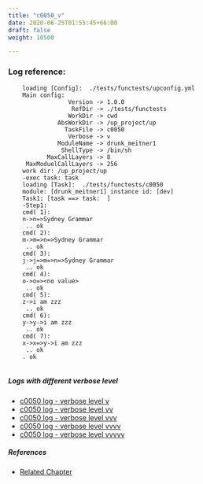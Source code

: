 ```yaml
---
title: "c0050_v"
date: 2020-06-25T01:55:45+66:00
draft: false
weight: 10500

---
```


### Log reference: <no value>

```
    loading [Config]:  ./tests/functests/upconfig.yml
    Main config:
                 Version -> 1.0.0
                  RefDir -> ./tests/functests
                 WorkDir -> cwd
              AbsWorkDir -> /up_project/up
                TaskFile -> c0050
                 Verbose -> v
              ModuleName -> drunk_meitner1
               ShellType -> /bin/sh
           MaxCallLayers -> 8
     MaxModuelCallLayers -> 256
    work dir: /up_project/up
    -exec task: task
    loading [Task]:  ./tests/functests/c0050
    module: [drunk_meitner1] instance id: [dev]
    Task1: [task ==> task:  ]
    -Step1:
    cmd( 1):
    n->n=>Sydney Grammar
     .. ok
    cmd( 2):
    m->m=>n=>Sydney Grammar
     .. ok
    cmd( 3):
    j->j=>m=>n=>Sydney Grammar
     .. ok
    cmd( 4):
    o->o=><no value>
     .. ok
    cmd( 5):
    z->i am zzz
     .. ok
    cmd( 6):
    y->y->i am zzz
     .. ok
    cmd( 7):
    x->x=>y->i am zzz
     .. ok
    . ok
    
```

##### Logs with different verbose level
* [c0050 log - verbose level v](../../logs/c0050_v)
* [c0050 log - verbose level vv](../../logs/c0050_vv)
* [c0050 log - verbose level vvv](../../logs/c0050_vvv)
* [c0050 log - verbose level vvvv](../../logs/c0050_vvvv)
* [c0050 log - verbose level vvvvv](../../logs/c0050_vvvvv)

##### References
* [Related Chapter](../../dvars/c0050)
